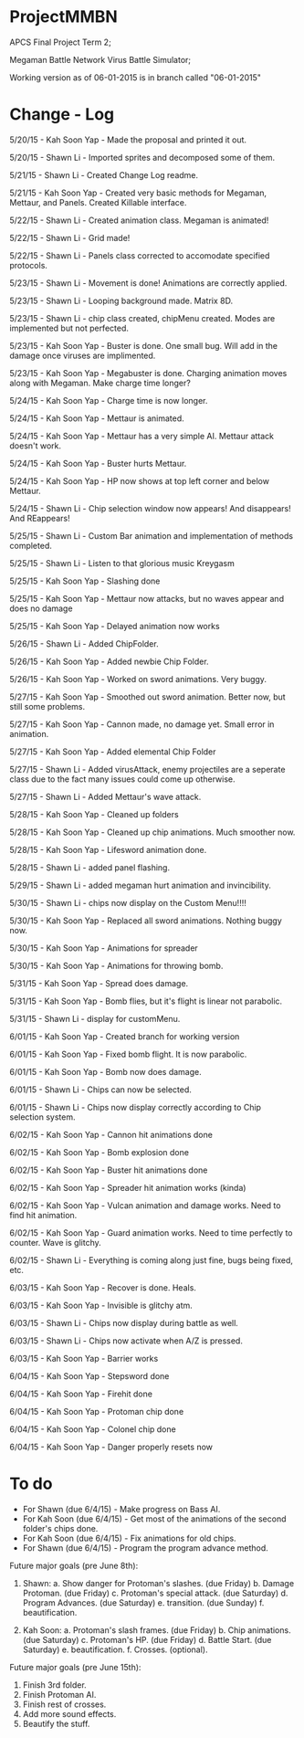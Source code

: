 ProjectMMBN
=========================================================================================================================
APCS Final Project Term 2;

Megaman Battle Network Virus Battle Simulator;

Working version as of 06-01-2015 is in branch called "06-01-2015"

Change - Log
=========================================================================================================================
5/20/15 - Kah Soon Yap - Made the proposal and printed it out.

5/20/15 - Shawn Li - Imported sprites and decomposed some of them.

5/21/15 - Shawn Li - Created Change Log readme.

5/21/15 - Kah Soon Yap - Created very basic methods for Megaman, Mettaur, and Panels. Created Killable interface.

5/22/15 - Shawn Li - Created animation class. Megaman is animated!

5/22/15 - Shawn Li - Grid made!

5/22/15 - Shawn Li - Panels class corrected to accomodate specified protocols.

5/23/15 - Shawn Li - Movement is done! Animations are correctly applied.

5/23/15 - Shawn Li - Looping background made. Matrix 8D.

5/23/15 - Shawn Li - chip class created, chipMenu created. Modes are implemented but not perfected.

5/23/15 - Kah Soon Yap - Buster is done. One small bug. Will add in the damage once viruses are implimented.

5/23/15 - Kah Soon Yap - Megabuster is done. Charging animation moves along with Megaman. Make charge time longer?

5/24/15 - Kah Soon Yap - Charge time is now longer.

5/24/15 - Kah Soon Yap - Mettaur is animated.

5/24/15 - Kah Soon Yap - Mettaur has a very simple AI. Mettaur attack doesn't work.

5/24/15 - Kah Soon Yap - Buster hurts Mettaur.

5/24/15 - Kah Soon Yap - HP now shows at top left corner and below Mettaur.

5/24/15 - Shawn Li - Chip selection window now appears! And disappears! And REappears!

5/25/15 - Shawn Li - Custom Bar animation and implementation of methods completed.

5/25/15 - Shawn Li - Listen to that glorious music Kreygasm

5/25/15 - Kah Soon Yap - Slashing done

5/25/15 - Kah Soon Yap - Mettaur now attacks, but no waves appear and does no damage

5/25/15 - Kah Soon Yap - Delayed animation now works

5/26/15 - Shawn Li - Added ChipFolder.

5/26/15 - Kah Soon Yap - Added newbie Chip Folder.

5/26/15 - Kah Soon Yap - Worked on sword animations. Very buggy.

5/27/15 - Kah Soon Yap - Smoothed out sword animation. Better now, but still some problems.

5/27/15 - Kah Soon Yap - Cannon made, no damage yet. Small error in animation.

5/27/15 - Kah Soon Yap - Added elemental Chip Folder

5/27/15 - Shawn Li - Added virusAttack, enemy projectiles are a seperate class due to the fact many issues could come up otherwise.

5/27/15 - Shawn Li - Added Mettaur's wave attack.

5/28/15 - Kah Soon Yap - Cleaned up folders

5/28/15 - Kah Soon Yap - Cleaned up chip animations. Much smoother now.

5/28/15 - Kah Soon Yap - Lifesword animation done.

5/28/15 - Shawn Li - added panel flashing.

5/29/15 - Shawn Li - added megaman hurt animation and invincibility.

5/30/15 - Shawn Li - chips now display on the Custom Menu!!!!

5/30/15 - Kah Soon Yap - Replaced all sword animations. Nothing buggy now.

5/30/15 - Kah Soon Yap - Animations for spreader

5/30/15 - Kah Soon Yap - Animations for throwing bomb.

5/31/15 - Kah Soon Yap - Spread does damage.

5/31/15 - Kah Soon Yap - Bomb flies, but it's flight is linear not parabolic.

5/31/15 - Shawn Li - display for customMenu.

6/01/15 - Kah Soon Yap - Created branch for working version

6/01/15 - Kah Soon Yap - Fixed bomb flight. It is now parabolic.

6/01/15 - Kah Soon Yap - Bomb now does damage.

6/01/15 - Shawn Li - Chips can now be selected.

6/01/15 - Shawn Li - Chips now display correctly according to Chip selection system.

6/02/15 - Kah Soon Yap - Cannon hit animations done

6/02/15 - Kah Soon Yap - Bomb explosion done

6/02/15 - Kah Soon Yap - Buster hit animations done

6/02/15 - Kah Soon Yap - Spreader hit animation works (kinda)

6/02/15 - Kah Soon Yap - Vulcan animation and damage works. Need to find hit animation.

6/02/15 - Kah Soon Yap - Guard animation works. Need to time perfectly to counter. Wave is glitchy.

6/02/15 - Shawn Li - Everything is coming along just fine, bugs being fixed, etc.

6/03/15 - Kah Soon Yap - Recover is done. Heals.

6/03/15 - Kah Soon Yap - Invisible is glitchy atm.

6/03/15 - Shawn Li - Chips now display during battle as well.

6/03/15 - Shawn Li - Chips now activate when A/Z is pressed.

6/03/15 - Kah Soon Yap - Barrier works

6/04/15 - Kah Soon Yap - Stepsword done

6/04/15 - Kah Soon Yap - Firehit done

6/04/15 - Kah Soon Yap - Protoman chip done

6/04/15 - Kah Soon Yap - Colonel chip done

6/04/15 - Kah Soon Yap - Danger properly resets now

To do
=========================================================================================================================

- For Shawn (due 6/4/15) - Make progress on Bass AI.
- For Kah Soon (due 6/4/15) - Get most of the animations of the second folder's chips done.
- For Kah Soon (due 6/4/15) - Fix animations for old chips.
- For Shawn (due 6/4/15) - Program the program advance method.

Future major goals (pre June 8th):
1. Shawn:
  a. Show danger for Protoman's slashes. (due Friday)
  b. Damage Protoman. (due Friday)
  c. Protoman's special attack. (due Saturday)
  d. Program Advances. (due Saturday)
  e. transition. (due Sunday)
  f. beautification.

2. Kah Soon:
  a. Protoman's slash frames. (due Friday)
  b. Chip animations. (due Saturday)
  c. Protoman's HP. (due Friday)
  d. Battle Start. (due Saturday)
  e. beautification.
  f. Crosses. (optional).

Future major goals (pre June 15th):
1. Finish 3rd folder.
2. Finish Protoman AI.
3. Finish rest of crosses.
4. Add more sound effects.
5. Beautify the stuff.
